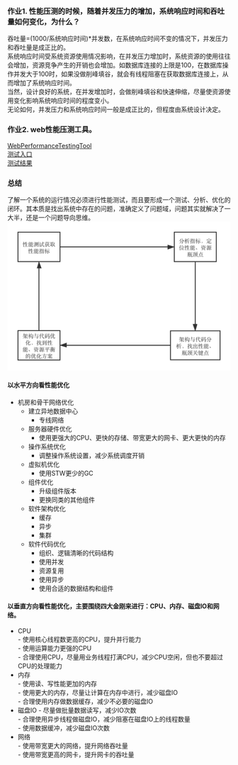### 作业1. 性能压测的时候，随着并发压力的增加，系统响应时间和吞吐量如何变化，为什么？  
吞吐量=(1000/系统响应时间)*并发数，在系统响应时间不变的情况下，并发压力和吞吐量是成正比的。  
系统响应时间受系统资源使用情况影响，在并发压力增加时，系统资源的使用往往会增加，资源竞争产生的开销也会增加。如数据库连接的上限是100，在数据库操作并发大于100时，如果没做削峰填谷，就会有线程阻塞在获取数据库连接上，从而增加了系统响应时间。  
当然，设计良好的系统，在并发增加时，会做削峰填谷和快速伸缩，尽量使资源使用变化影响系统响应时间的程度变小。  
无论如何，并发压力和系统响应时间一般是成正比的，但程度由系统设计决定。  

### 作业2. web性能压测工具。  
[WebPerformanceTestingTool](code/WebPerformanceTestingTool.java)   
[测试入口](code/Testing.java)  
[测试结果](code/output.md)


### 总结  
了解一个系统的运行情况必须进行性能测试，而且要形成一个测试、分析、优化的闭环。其本质是找出系统中存在的问题，准确定义了问题域，问题其实就解决了一大半，还是一个问题导向思维。  
![性能优化](性能优化流程.png)   

#### 以水平方向看性能优化  
- 机房和骨干网络优化  
    - 建立异地数据中心  
        - 专线网络  
    - 服务器硬件优化  
        - 使用更强大的CPU、更快的存储、带宽更大的网卡、更大更快的内存  
    - 操作系统优化  
        - 调整操作系统设置，减少系统调度开销  
    - 虚拟机优化 
        - 使用STW更少的GC  
    - 组件优化  
        - 升级组件版本  
        - 更换同类的其他组件  
    - 软件架构优化  
        - 缓存  
        - 异步  
        - 集群  
    - 软件代码优化  
        - 组织、逻辑清晰的代码结构  
        - 使用并发  
        - 资源复用  
        - 使用异步  
        - 使用合适的数据结构和组件  
#### 以垂直方向看性能优化，主要围绕四大金刚来进行：CPU、内存、磁盘IO和网络。  
- CPU  
        - 使用核心线程数更高的CPU，提升并行能力  
        - 使用运算能力更强的CPU   
        - 合理使用CPU，尽量用业务线程打满CPU，减少CPU空闲，但也不要超过CPU的处理能力  
- 内存  
        - 使用读、写性能更加的内存    
        - 使用更大的内存，尽量让计算在内存中进行，减少磁盘IO  
        - 合理使用内存做数据缓存，减少不必要的磁盘IO  
- 磁盘IO 
        - 尽量做批量数据读写，减少IO次数  
        - 合理使用异步线程做磁盘IO，减少阻塞在磁盘IO上的线程数量  
        - 使用数据缓冲，减少磁盘IO次数  
- 网络  
        - 使用带宽更大的网络，提升网络吞吐量  
        - 使用带宽更高的网卡，提升网卡的吞吐量  
         
        
